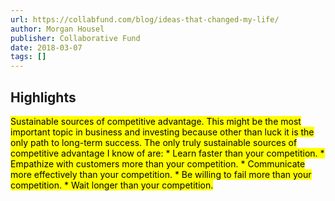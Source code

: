 ```yaml
---
url: https://collabfund.com/blog/ideas-that-changed-my-life/
author: Morgan Housel
publisher: Collaborative Fund
date: 2018-03-07
tags: []
---
```


## Highlights
<mark>Sustainable sources of competitive advantage. This might be the most important topic in business and investing because other than luck it is the only path to long-term success. The only truly sustainable sources of competitive advantage I know of are: * Learn faster than your competition. * Empathize with customers more than your competition. * Communicate more effectively than your competition. * Be willing to fail more than your competition. * Wait longer than your competition.</mark>

